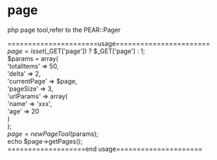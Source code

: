 page
====

php page tool,refer to the PEAR::Pager


======================usage======================= <br>
$page = isset($_GET['page']) ? $_GET['page'] : 1;<br />
$params = array( <br>
    'totalItems' => 50, <br>
    'delta' => 2, <br>
    'currentPage' => $page, <br>
    'pageSize' => 3,  <br>
    'urlParams' => array(  <br>
        'name' => 'xxx',   <br>
        'age' => 20       <br>
    )  <br>
);  <br>
$page = new PageTool($params);  <br>
echo $page->getPages();<br>
===================end usage=====================
